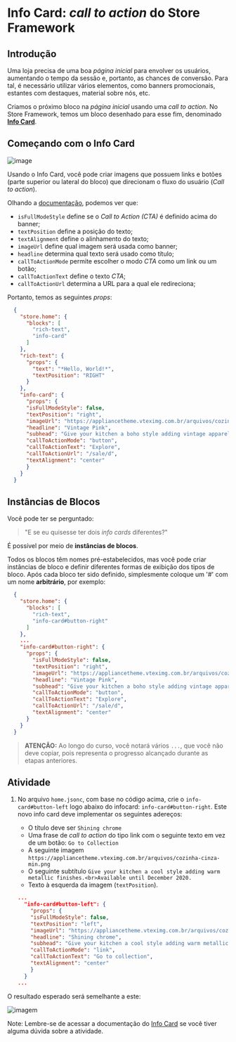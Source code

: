 # Info Card: *call to action* do Store Framework

## Introdução

Uma loja precisa de uma boa *página inicial* para envolver os usuários, aumentando o tempo da sessão e, portanto, as chances de conversão. Para tal, é necessário utilizar vários elementos, como banners promocionais, estantes com destaques, material sobre nós, etc.

Criamos o próximo bloco na *página inicial* usando uma *call to action*. No Store Framework, temos um bloco desenhado para esse fim, denominado [**Info Card**](https://developers.vtex.com/docs/vtex-store-components-infocard).

## Começando com o Info Card

![image](https://user-images.githubusercontent.com/18701182/68480411-7b085800-0213-11ea-9426-31dcb0d0aa7d.png)

Usando o Info Card, você pode criar imagens que possuem links e botões (parte superior ou lateral do bloco) que direcionam o fluxo do usuário (*Call to action*).

Olhando a [documentação](https://developers.vtex.com/docs/vtex-store-components-infocard#configuration), podemos ver que:

- `isFullModeStyle` define se o *Call to Action (CTA)* é definido acima do banner;
- `textPosition` define a posição do texto;
- `textAlignment` define o alinhamento do texto;
- `imageUrl` define qual imagem será usada como banner;
- `headline` determina qual texto será usado como título;
- `callToActionMode` permite escolher o modo *CTA* como um link ou um botão;
- `callToActionText` define o texto *CTA*;
- `callToActionUrl` determina a URL para a qual ele redireciona;

Portanto, temos as seguintes _props_:

```json
  {
    "store.home": {
      "blocks": [
        "rich-text",
        "info-card"
      ]
    },
    "rich-text": {
      "props": {
        "text": "*Hello, World!*",
        "textPosition": "RIGHT"
      }
    },
    "info-card": {
      "props": {
      "isFullModeStyle": false,
      "textPosition": "right",
      "imageUrl": "https://appliancetheme.vteximg.com.br/arquivos/cozinha-rosa-min.png",
      "headline": "Vintage Pink",
      "subhead": "Give your kitchen a boho style adding vintage apparels.<br>Available until January 2020.",
      "callToActionMode": "button",
      "callToActionText": "Explore",
      "callToActionUrl": "/sale/d",
      "textAlignment": "center"
      }
    }
  }
```

## Instâncias de Blocos

Você pode ter se perguntado:
> "E se eu quisesse ter dois _info cards_ diferentes?"

É possível por meio de **instâncias de blocos**.

Todos os blocos têm nomes pré-estabelecidos, mas você pode criar instâncias de bloco e definir diferentes formas de exibição dos tipos de bloco. Após cada bloco ter sido definido, simplesmente coloque um '#' com um nome **arbitrário**, por exemplo:

```json
  {
    "store.home": {
      "blocks": [
        "rich-text",
        "info-card#button-right"
      ]
    },
    ...
    "info-card#button-right": {
      "props": {
        "isFullModeStyle": false,
        "textPosition": "right",
        "imageUrl": "https://appliancetheme.vteximg.com.br/arquivos/cozinha-rosa-min.png",
        "headline": "Vintage Pink",
        "subhead": "Give your kitchen a boho style adding vintage apparels.<br>Available until January 2020.",
        "callToActionMode": "button",
        "callToActionText": "Explore",
        "callToActionUrl": "/sale/d",
        "textAlignment": "center"
      }
    }
  }
```

> **ATENÇÃO:** Ao longo do curso, você notará vários `...`, que você não deve copiar, pois representa o progresso alcançado durante as etapas anteriores.

## Atividade

1. No arquivo `home.jsonc`, com base no código acima, crie o `info-card#button-left` logo abaixo do infocard: `info-card#button-right`. Este novo info card deve implementar os seguintes adereços:

    - O título deve ser `Shining chrome`
    - Uma frase de *call to action* do tipo link com o seguinte texto em vez de um botão: `Go to Collection` 
    - A seguinte imagem `https://appliancetheme.vteximg.com.br/arquivos/cozinha-cinza-min.png`
    - O seguinte subtítulo `Give your kitchen a cool style adding warm metallic finishes.<br>Available until December 2020.`
    - Texto à esquerda da imagem (`textPosition`).

    ```json
    ...
      "info-card#button-left": {
        "props": {
        "isFullModeStyle": false,
        "textPosition": "left",
        "imageUrl": "https://appliancetheme.vteximg.com.br/arquivos/cozinha-cinza-min.png",
        "headline": "Shining chrome",
        "subhead": "Give your kitchen a cool style adding warm metallic finishes.<br>Available until January 2020.",
        "callToActionMode": "link",
        "callToActionText": "Go to collection",
        "textAlignment": "center"
        }
      }
    ...
    ```

O resultado esperado será semelhante a este:

![imagem](https://appliancetheme.vteximg.com.br/arquivos/info-card-activity.png)

Note: Lembre-se de acessar a documentação do [Info Card](https://developers.vtex.com/docs/vtex-store-components-infocard) se você tiver alguma dúvida sobre a atividade.
